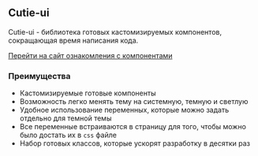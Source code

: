 ## Cutie-ui
Cutie-ui - библиотека готовых кастомизируемых компонентов, сокращающая время написания кода.

[Перейти на сайт ознакомления с компонентами](http://cutie-ui.ru)

### Преимущества
- Кастомизируемые готовые компоненты
- Возможность легко менять тему на системную, темную и светлую
- Удобное использование переменных, которые можно задать отдельно для темной темы
- Все переменные встраиваются в страницу для того, чтобы можно было достать их в `css` файле
- Набор готовых классов, которые ускорят разработку в десятки раз
